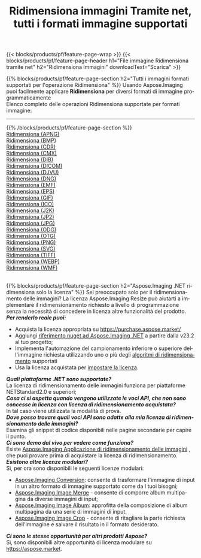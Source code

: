 ﻿---
title: Ridimensiona immagini Tramite net, tutti i formati immagine supportati 
weight: 3920
url: /it/net/resize 
lang: it
langdirlevel: 2
locales: zh-hans,ja,it,ru,de,es,fr,nl,id,lt,pl,pt,vi,tr,ko,zh-hant,ar,hi,th,sv,cs,uk,he
description: Usando Aspose.Imaging puoi facilmente Ridimensiona immagini tramite net
---

{{< blocks/products/pf/feature-page-wrap >}}
{{< blocks/products/pf/feature-page-header h1="File immagine Ridimensiona tramite net" h2="Ridimensiona immagini" downloadText="Scarica" >}}


{{% blocks/products/pf/feature-page-section  h2="Tutti i immagini formati supportati per l'operazione Ridimensiona" %}}
Usando Aspose.Imaging puoi facilmente applicare **Ridimensiona** per diversi formati di immagine programmaticamente
<br/>
Elenco completo delle operazioni Ridimensiona supportate per formati immagine:
<hr/>
{{% /blocks/products/pf/feature-page-section %}}
<div class="container-fluid productfamilypage bg-gray">
    <div class="convertypes bg-gray agp-content section">
        <div class="container">
		<div class="row other-converters">
		    <div class='col-md-2 other-converter remove-lp remove-rp'><a href="/imaging/it/net/resize/apng" >Ridimensiona (APNG)</a></div><div class='col-md-2 other-converter remove-lp remove-rp'><a href="/imaging/it/net/resize/bmp" >Ridimensiona (BMP)</a></div><div class='col-md-2 other-converter remove-lp remove-rp'><a href="/imaging/it/net/resize/cdr" >Ridimensiona (CDR)</a></div><div class='col-md-2 other-converter remove-lp remove-rp'><a href="/imaging/it/net/resize/cmx" >Ridimensiona (CMX)</a></div><div class='col-md-2 other-converter remove-lp remove-rp'><a href="/imaging/it/net/resize/dib" >Ridimensiona (DIB)</a></div><div class='col-md-2 other-converter remove-lp remove-rp'><a href="/imaging/it/net/resize/dicom" >Ridimensiona (DICOM)</a></div><div class='col-md-2 other-converter remove-lp remove-rp'><a href="/imaging/it/net/resize/djvu" >Ridimensiona (DJVU)</a></div><div class='col-md-2 other-converter remove-lp remove-rp'><a href="/imaging/it/net/resize/dng" >Ridimensiona (DNG)</a></div><div class='col-md-2 other-converter remove-lp remove-rp'><a href="/imaging/it/net/resize/emf" >Ridimensiona (EMF)</a></div><div class='col-md-2 other-converter remove-lp remove-rp'><a href="/imaging/it/net/resize/eps" >Ridimensiona (EPS)</a></div><div class='col-md-2 other-converter remove-lp remove-rp'><a href="/imaging/it/net/resize/gif" >Ridimensiona (GIF)</a></div><div class='col-md-2 other-converter remove-lp remove-rp'><a href="/imaging/it/net/resize/ico" >Ridimensiona (ICO)</a></div><div class='col-md-2 other-converter remove-lp remove-rp'><a href="/imaging/it/net/resize/j2k" >Ridimensiona (J2K)</a></div><div class='col-md-2 other-converter remove-lp remove-rp'><a href="/imaging/it/net/resize/jp2" >Ridimensiona (JP2)</a></div><div class='col-md-2 other-converter remove-lp remove-rp'><a href="/imaging/it/net/resize/jpg" >Ridimensiona (JPG)</a></div><div class='col-md-2 other-converter remove-lp remove-rp'><a href="/imaging/it/net/resize/odg" >Ridimensiona (ODG)</a></div><div class='col-md-2 other-converter remove-lp remove-rp'><a href="/imaging/it/net/resize/otg" >Ridimensiona (OTG)</a></div><div class='col-md-2 other-converter remove-lp remove-rp'><a href="/imaging/it/net/resize/png" >Ridimensiona (PNG)</a></div><div class='col-md-2 other-converter remove-lp remove-rp'><a href="/imaging/it/net/resize/svg" >Ridimensiona (SVG)</a></div><div class='col-md-2 other-converter remove-lp remove-rp'><a href="/imaging/it/net/resize/tiff" >Ridimensiona (TIFF)</a></div><div class='col-md-2 other-converter remove-lp remove-rp'><a href="/imaging/it/net/resize/webp" >Ridimensiona (WEBP)</a></div><div class='col-md-2 other-converter remove-lp remove-rp'><a href="/imaging/it/net/resize/wmf" >Ridimensiona (WMF)</a></div>
                </div>
        </div>
    </div>
</div>
<br/>

{{% blocks/products/pf/feature-page-section  h2="Aspose.Imaging .NET ridimensiona solo la licenza" %}}
Sei preoccupato solo per il ridimensionamento delle immagini? La licenza Aspose.Imaging Resize può aiutarti a implementare il ridimensionamento richiesto a livello di programmazione senza la necessità di concedere in licenza altre funzionalità del prodotto. <br/>
<i><b>Per renderlo reale puoi:</b></i>
<ul>
<li>
Acquista la licenza appropriata su <a href="https://purchase.aspose.market/">https://purchase.aspose.market/</a>
</li>
<li>
Aggiungi <a href="https://www.nuget.org/packages/Aspose.Imaging">riferimento nuget ad Aspose.Imaging .NET</a> a partire dalla v23.2 al tuo progetto;
</li>
<li>
Implementa l'automazione del campionamento inferiore o superiore dell'immagine richiesta utilizzando uno o più degli <a href="https://reference.aspose.com/imaging/net/aspose.imaging/resizetype/">algoritmi di ridimensionamento</a> supportati
</li>
<li>
Usa la licenza acquistata per <a href="https://docs.aspose.com/imaging/net/licensing/">impostare la licenza</a>.
</li>
</ul>
<i><b>Quali piattaforme .NET sono supportate?</b></i> <br/>
La licenza di ridimensionamento delle immagini funziona per piattaforme NETStandard2.0 e superiori;<br/>
<i><b>Cosa ci si aspetta quando vengono utilizzate le voci API, che non sono concesse in licenza con licenza di ridimensionamento acquistata?</b></i><br/>
In tal caso viene utilizzata la modalità di prova.<br/>
<i><b>Dove posso trovare quali voci API sono adatte alla mia licenza di ridimensionamento delle immagini?</b></i><br/>
Esamina gli snippet di codice disponibili nelle pagine secondarie per capire il punto.<br/>
<i><b>Ci sono demo dal vivo per vedere come funziona?</b></i><br/>
Esiste <a href="https://products.aspose.app/imaging/it/image-resize/">Aspose.Imaging Applicazione di ridimensionamento delle immagini</a> , che puoi provare prima di acquistare la licenza di ridimensionamento. <br/>
<i><b>Esistono altre licenze modulari?</b></i><br/>
Sì, per ora sono disponibili le seguenti licenze modulari:<br/>
<ul>
<li>
<a href="https://products.aspose.com/imaging/it/net/conversion/">Aspose.Imaging Conversion</a>: consente di trasformare l'immagine di input in un altro formato di immagine supportato come da I tuoi bisogni;
</li>
<li>
<a href="https://products.aspose.com/imaging/it/net/merge/">Aspose.Imaging Image Merge</a> - consente di comporre album multipagina da diverse immagini di input;
</li>
<li>
<a href="https://products.aspose.com/imaging/it/net/merge/">Aspose.Imaging Image Album</a>: approfitta della composizione di album multipagina da una serie di immagini di input.
</li>
<li>
<a href="https://products.aspose.com/imaging/it/net/crop/">Aspose.Imaging Image Crop</a> - consente di ritagliare la parte richiesta dell'immagine e salvare il risultato in il formato desiderato.
</li>
</ul>
<i><b>Ci sono le stesse opportunità per altri prodotti Aspose?</b></i><br/>
Sì, sono disponibili altre opportunità di licenza modulare su <a href="https://aspose.market">https://aspose.market</a>.
